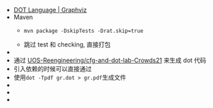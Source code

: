 - [DOT Language | Graphviz](https://graphviz.org/doc/info/lang.html)
- Maven
	- ```
	  mvn package -DskipTests -Drat.skip=true
	  ```
	- 跳过 test 和 checking, 直接打包
-
- 通过 [UOS-Reengineering/cfg-and-dot-lab-Crowds21](https://github.com/UOS-Reengineering/cfg-and-dot-lab-Crowds21) 来生成 dot 代码
- 引入依赖的时候可以直接通过
- 使用`dot -Tpdf gr.dot > gr.pdf`生成文件
-
-
-
